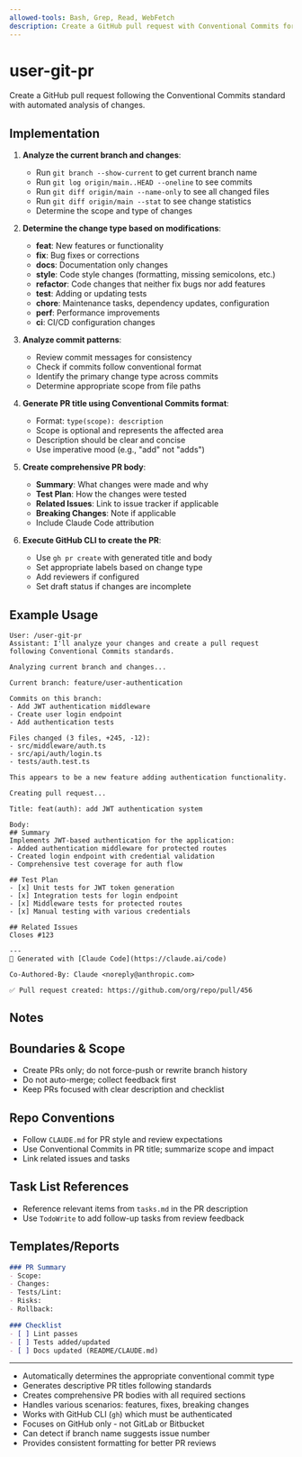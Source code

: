 ```yaml
---
allowed-tools: Bash, Grep, Read, WebFetch
description: Create a GitHub pull request with Conventional Commits format
---
```


# user-git-pr

Create a GitHub pull request following the Conventional Commits standard with automated analysis of changes.

## Implementation

1. **Analyze the current branch and changes**:
   - Run `git branch --show-current` to get current branch name
   - Run `git log origin/main..HEAD --oneline` to see commits
   - Run `git diff origin/main --name-only` to see all changed files
   - Run `git diff origin/main --stat` to see change statistics
   - Determine the scope and type of changes

2. **Determine the change type based on modifications**:
   - **feat**: New features or functionality
   - **fix**: Bug fixes or corrections
   - **docs**: Documentation only changes
   - **style**: Code style changes (formatting, missing semicolons, etc.)
   - **refactor**: Code changes that neither fix bugs nor add features
   - **test**: Adding or updating tests
   - **chore**: Maintenance tasks, dependency updates, configuration
   - **perf**: Performance improvements
   - **ci**: CI/CD configuration changes

3. **Analyze commit patterns**:
   - Review commit messages for consistency
   - Check if commits follow conventional format
   - Identify the primary change type across commits
   - Determine appropriate scope from file paths

4. **Generate PR title using Conventional Commits format**:
   - Format: `type(scope): description`
   - Scope is optional and represents the affected area
   - Description should be clear and concise
   - Use imperative mood (e.g., "add" not "adds")

5. **Create comprehensive PR body**:
   - **Summary**: What changes were made and why
   - **Test Plan**: How the changes were tested
   - **Related Issues**: Link to issue tracker if applicable
   - **Breaking Changes**: Note if applicable
   - Include Claude Code attribution

6. **Execute GitHub CLI to create the PR**:
   - Use `gh pr create` with generated title and body
   - Set appropriate labels based on change type
   - Add reviewers if configured
   - Set draft status if changes are incomplete

## Example Usage

```text
User: /user-git-pr
Assistant: I'll analyze your changes and create a pull request following Conventional Commits standards.

Analyzing current branch and changes...

Current branch: feature/user-authentication

Commits on this branch:
- Add JWT authentication middleware
- Create user login endpoint
- Add authentication tests

Files changed (3 files, +245, -12):
- src/middleware/auth.ts
- src/api/auth/login.ts
- tests/auth.test.ts

This appears to be a new feature adding authentication functionality.

Creating pull request...

Title: feat(auth): add JWT authentication system

Body:
## Summary
Implements JWT-based authentication for the application:
- Added authentication middleware for protected routes
- Created login endpoint with credential validation
- Comprehensive test coverage for auth flow

## Test Plan
- [x] Unit tests for JWT token generation
- [x] Integration tests for login endpoint
- [x] Middleware tests for protected routes
- [x] Manual testing with various credentials

## Related Issues
Closes #123

---
🤖 Generated with [Claude Code](https://claude.ai/code)

Co-Authored-By: Claude <noreply@anthropic.com>

✅ Pull request created: https://github.com/org/repo/pull/456
```

## Notes

## Boundaries & Scope
- Create PRs only; do not force-push or rewrite branch history
- Do not auto-merge; collect feedback first
- Keep PRs focused with clear description and checklist

## Repo Conventions
- Follow `CLAUDE.md` for PR style and review expectations
- Use Conventional Commits in PR title; summarize scope and impact
- Link related issues and tasks

## Task List References
- Reference relevant items from `tasks.md` in the PR description
- Use `TodoWrite` to add follow-up tasks from review feedback

## Templates/Reports
```markdown
### PR Summary
- Scope:
- Changes:
- Tests/Lint:
- Risks:
- Rollback:

### Checklist
- [ ] Lint passes
- [ ] Tests added/updated
- [ ] Docs updated (README/CLAUDE.md)
```

---

- Automatically determines the appropriate conventional commit type
- Generates descriptive PR titles following standards
- Creates comprehensive PR bodies with all required sections
- Handles various scenarios: features, fixes, breaking changes
- Works with GitHub CLI (`gh`) which must be authenticated
- Focuses on GitHub only - not GitLab or Bitbucket
- Can detect if branch name suggests issue number
- Provides consistent formatting for better PR reviews
